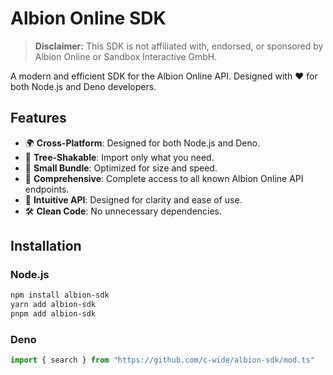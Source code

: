 # Albion Online SDK

> **Disclaimer:** This SDK is not affiliated with, endorsed, or sponsored by
> Albion Online or Sandbox Interactive GmbH.

A modern and efficient SDK for the Albion Online API. Designed with ❤️ for both
Node.js and Deno developers.

## Features

- 🌍 **Cross-Platform**: Designed for both Node.js and Deno.
- 🌲 **Tree-Shakable**: Import only what you need.
- 🚀 **Small Bundle**: Optimized for size and speed.
- 🔎 **Comprehensive**: Complete access to all known Albion Online API
  endpoints.
- 📖 **Intuitive API**: Designed for clarity and ease of use.
- 🛠️ **Clean Code**: No unnecessary dependencies.

## Installation

### Node.js

```bash
npm install albion-sdk
yarn add albion-sdk
pnpm add albion-sdk
```

### Deno

```typescript
import { search } from "https://github.com/c-wide/albion-sdk/mod.ts"
```
